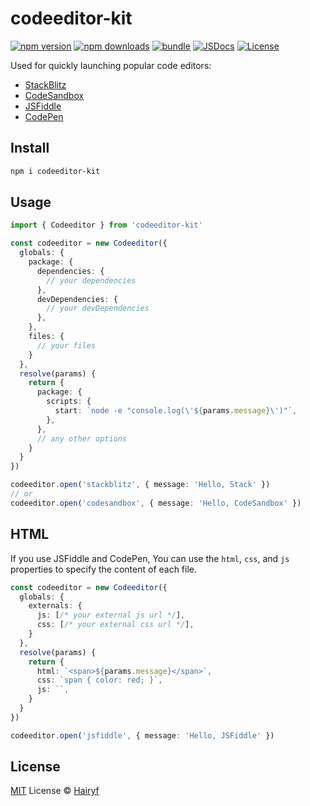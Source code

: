 # codeeditor-kit

[![npm version][npm-version-src]][npm-version-href]
[![npm downloads][npm-downloads-src]][npm-downloads-href]
[![bundle][bundle-src]][bundle-href]
[![JSDocs][jsdocs-src]][jsdocs-href]
[![License][license-src]][license-href]

Used for quickly launching popular code editors:

- [StackBlitz](https://stackblitz.com/)
- [CodeSandbox](https://codesandbox.io/)
- [JSFiddle](https://jsfiddle.net/)
- [CodePen](https://codepen.io/)

## Install

```bash
npm i codeeditor-kit
```

## Usage

```ts
import { Codeeditor } from 'codeeditor-kit'

const codeeditor = new Codeeditor({
  globals: {
    package: {
      dependencies: {
        // your dependencies
      },
      devDependencies: {
        // your devDependencies
      },
    },
    files: {
      // your files
    }
  },
  resolve(params) {
    return {
      package: {
        scripts: {
          start: `node -e "console.log(\'${params.message}\')"`,
        },
      },
      // any other options
    }
  }
})

codeeditor.open('stackblitz', { message: 'Hello, Stack' })
// or
codeeditor.open('codesandbox', { message: 'Hello, CodeSandbox' })
```

## HTML

If you use JSFiddle and CodePen, You can use the `html`, `css`, and `js` properties to specify the content of each file.

```ts
const codeeditor = new Codeeditor({
  globals: {
    externals: {
      js: [/* your external js url */],
      css: [/* your external css url */],
    }
  },
  resolve(params) {
    return {
      html: `<span>${params.message}</span>`,
      css: `span { color: red; }`,
      js: ``,
    }
  }
})

codeeditor.open('jsfiddle', { message: 'Hello, JSFiddle' })
```

## License

[MIT](./LICENSE) License © [Hairyf](https://github.com/antfu)

<!-- Badges -->

[npm-version-src]: https://img.shields.io/npm/v/codeeditor-kit?style=flat&colorA=080f12&colorB=1fa669
[npm-version-href]: https://npmjs.com/package/codeeditor-kit
[npm-downloads-src]: https://img.shields.io/npm/dm/codeeditor-kit?style=flat&colorA=080f12&colorB=1fa669
[npm-downloads-href]: https://npmjs.com/package/codeeditor-kit
[bundle-src]: https://img.shields.io/bundlephobia/minzip/codeeditor-kit?style=flat&colorA=080f12&colorB=1fa669&label=minzip
[bundle-href]: https://bundlephobia.com/result?p=codeeditor-kit
[license-src]: https://img.shields.io/github/license/hairyf/codeeditor-kit.svg?style=flat&colorA=080f12&colorB=1fa669
[license-href]: https://github.com/hairyf/codeeditor-kit/blob/main/LICENSE
[jsdocs-src]: https://img.shields.io/badge/jsdocs-reference-080f12?style=flat&colorA=080f12&colorB=1fa669
[jsdocs-href]: https://www.jsdocs.io/package/codeeditor-kit
